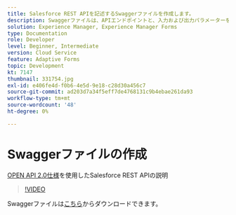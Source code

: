 ```yaml
---
title: Salesforce REST APIを記述するSwaggerファイルを作成します。
description: Swaggerファイルは、APIエンドポイントと、入力および出力パラメーターを定義します
solution: Experience Manager, Experience Manager Forms
type: Documentation
role: Developer
level: Beginner, Intermediate
version: Cloud Service
feature: Adaptive Forms
topic: Development
kt: 7147
thumbnail: 331754.jpg
exl-id: e406fe4d-f0b6-4e5d-9e18-c28d30a456c7
source-git-commit: ad203d7a34f5eff7de4768131c9b4ebae261da93
workflow-type: tm+mt
source-wordcount: '48'
ht-degree: 0%

---
```


# Swaggerファイルの作成

[OPEN API 2.0仕様](https://swagger.io/docs/specification/2-0/basic-structure/)を使用したSalesforce REST APIの説明

>[!VIDEO](https://video.tv.adobe.com/v/331754?quality=12&learn=on)

Swaggerファイルは[こちら](assets/sfdc-rest-swagger.zip)からダウンロードできます。
